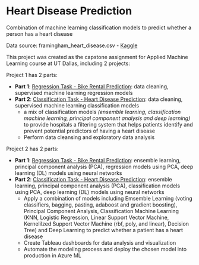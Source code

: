 # Heart Disease Prediction
Combination of machine learning classification models to predict whether a person has a heart disease

Data source: framingham_heart_disease.csv - [Kaggle](https://www.kaggle.com/dileep070/heart-disease-prediction-using-logistic-regression)

This project was created as the capstone assignment for Applied Machine Learning course at UT Dallas, including 2 projects:

Project 1 has 2 parts:
* **Part 1**: [Regression Task - Bike Rental Prediction](https://github.com/mypham14/bike-rental-prediction/blob/master/Project%201.ipynb): data cleaning, supervised machine learning regression models
* **Part 2**: [Classification Task - Heart Disease Prediction](): data cleaning, supervised machine learning classification models
  - a mix of classification models *(ensemble learning, classification machine learning, principal component analysis and deep learning)* to provide hospitals a filtering system that helps patients identify and prevent potential predictors of having a heart disease 
  - Perform data cleansing and exploratory data analysis
     
Project 2 has 2 parts:
* **Part 1**: [Regression Task - Bike Rental Prediction](https://github.com/mypham14/bike-rental-prediction/blob/master/Project2_Regression.ipynb): ensemble learning, principal component analysis (PCA), regression models using PCA, deep learning (DL) models using neural networks
* **Part 2**: [Classification Task - Heart Disease Prediction](): ensemble learning, principal component analysis (PCA), classification models using PCA, deep learning (DL) models using neural networks
   - Apply a combination of models including Emsemble Learning (voting classifiers, bagging, pasting, adaboost and gradient boosting), Principal Component Analysis, Classification Machine Learning (KNN, Logistic Regression, Linear Support Vector Machine, Kernelilzed Support Vector Machine (rbf, poly, and linear), Decision Tree) and Deep Learning to predict whether a patient has a heart disease
   - Create Tableau dashboards for data analysis and visualization 
   - Automate the modeling process and deploy the chosen model into production in Azure ML
